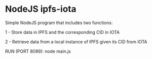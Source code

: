 # NodeJS ipfs-iota

Simple NodeJS program that includes two functions:

1 - Store data in IPFS and the corresponding CID in IOTA

2 - Retrieve data from a local instance of IPFS given its CID from IOTA

RUN (PORT 8089): node main.js

